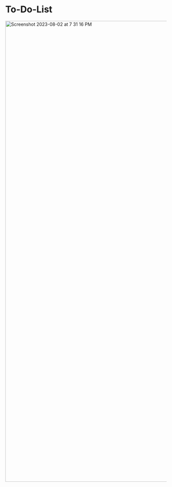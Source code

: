 # To-Do-List
<img width="1440" alt="Screenshot 2023-08-02 at 7 31 16 PM" src="https://github.com/anish262/To-Do-List/assets/78345586/8a586bc7-2997-41f1-86d9-b67ade11e568">
